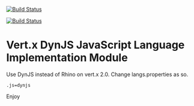 [![Build Status](https://secure.travis-ci.org/dynjs/dynjs-vertx-module.png)](http://travis-ci.org/projectodd/dynjs-vertx-module)

[![Build Status](https://buildhive.cloudbees.com/job/dynjs/job/dynjs-vertx-module/badge/icon)](https://buildhive.cloudbees.com/job/dynjs/job/dynjs-vertx-module/)


# Vert.x DynJS JavaScript Language Implementation Module

Use DynJS instead of Rhino on vert.x 2.0. Change langs.properties as so.

`.js=dynjs`

Enjoy
